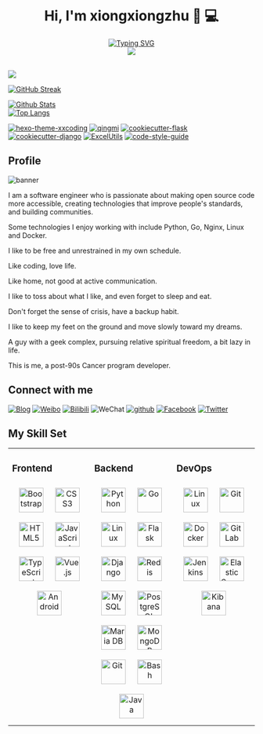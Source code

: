 <div align="center">
<h1>Hi, I'm xiongxiongzhu 👋 💻</h1>
<a href="https://git.io/typing-svg"><img src="https://readme-typing-svg.herokuapp.com?font='Marck+Script'&pause=300&color=F7601E&center=true&width=435&lines=Hi%2C+I'm+zhuxiongxian.;Welcome+to+my+github!!!" alt="Typing SVG" /></a>
</div>
<div align="center">
<img src="https://komarev.com/ghpvc/?username=xiongxianzhu&&style=for-the-badge&label=Visitors" align="center" />
</div>
<br>

![](https://activity-graph.herokuapp.com/graph?username=xiongxianzhu&theme=xcode)

[![GitHub Streak](https://streak-stats.demolab.com/?user=xiongxianzhu&theme=solarized-dark&hide_border=true&border_radius=0&locale=zh&fire=DD2727&ring=DD2BB9&date_format=[Y.]m.j)](https://git.io/streak-stats)

[![Github Stats](https://github-readme-stats.vercel.app/api?username=xiongxianzhu&show_icons=true&count_private=true&include_all_commits=true&hide_border=true&locale=cn&title_color=00E3FF&icon_color=e91e63&text_color=ff5722&bg_color=0,EC6C6C,FFD479,FFFC79,73FA79)](https://github-readme-stats.vercel.app/api?username=xiongxianzhu&show_icons=true&count_private=true&include_all_commits=true&hide_border=true&locale=cn&title_color=00E3FF&icon_color=e91e63&text_color=ff5722&bg_color=0,EC6C6C,FFD479,FFFC79,73FA79)
<br>
[![Top Langs](https://github-readme-stats.vercel.app/api/top-langs/?username=xiongxianzhu&layout=compact&hide=php&show_icons=true&count_private=true&hide_border=true&locale=cn&title_color=a00c39&icon_color=e91e63&text_color=ff5722&bg_color=0,73FA79,73FDFF,D783FF&card_width=445)](https://github-readme-stats.vercel.app/api/top-langs/?username=xiongxianzhu&layout=compact&hide=php&show_icons=true&count_private=true&hide_border=true&locale=cn&title_color=a00c39&icon_color=e91e63&text_color=ff5722&bg_color=0,73FA79,73FDFF,D783FF&card_width=445)


[![hexo-theme-xxcoding](https://github-readme-stats.vercel.app/api/pin/?username=xiongxianzhu&repo=hexo-theme-xxcoding&show_owner=true&hide_border=true&title_color=16a8ad&icon_color=e91e63&text_color=d73a49&bg_color=0,EC6C6C,FFD479,FFFC79,73FA79)](https://github.com/xiongxianzhu/hexo-theme-xxcoding)
[![qingmi](https://github-readme-stats.vercel.app/api/pin/?username=xiongxianzhu&repo=qingmi&show_owner=true&hide_border=true&title_color=16a8ad&icon_color=e91e63&text_color=d73a49&bg_color=0,73FA79,73FDFF,D783FF)](https://github.com/xiongxianzhu/qingmi)
[![cookiecutter-flask](https://github-readme-stats.vercel.app/api/pin/?username=xiongxianzhu&repo=cookiecutter-flask&show_owner=true&hide_border=true&title_color=16a8ad&icon_color=e91e63&text_color=d73a49&bg_color=0,EC6C6C,FFD479,FFFC79,73FA79)](https://github.com/xiongxianzhu/cookiecutter-flask)
[![cookiecutter-django](https://github-readme-stats.vercel.app/api/pin/?username=xiongxianzhu&repo=cookiecutter-django&show_owner=true&hide_border=true&title_color=16a8ad&icon_color=e91e63&text_color=d73a49&bg_color=0,73FA79,73FDFF,D783FF)](https://github.com/xiongxianzhu/cookiecutter-django)
[![ExcelUtils](https://github-readme-stats.vercel.app/api/pin/?username=xiongxianzhu&repo=ExcelUtils&show_owner=true&hide_border=true&title_color=16a8ad&icon_color=e91e63&text_color=d73a49&bg_color=0,EC6C6C,FFD479,FFFC79,73FA79)](https://github.com/xiongxianzhu/ExcelUtils)
[![code-style-guide](https://github-readme-stats.vercel.app/api/pin/?username=xiongxianzhu&repo=code-style-guide&show_owner=true&hide_border=true&title_color=16a8ad&icon_color=e91e63&text_color=d73a49&bg_color=0,73FA79,73FDFF,D783FF)](https://github.com/xiongxianzhu/code-style-guide)


## Profile

<img src="http://qiniu.zhuxiongxian.com/bg000001.jpg" alt="banner">

I am a software engineer who is passionate about making open source code more accessible, creating technologies that improve people's standards, and building communities.

Some technologies I enjoy working with include Python, Go, Nginx, Linux and Docker.

I like to be free and unrestrained in my own schedule.

Like coding, love life.

Like home, not good at active communication.

I like to toss about what I like, and even forget to sleep and eat.

Don't forget the sense of crisis, have a backup habit.

I like to keep my feet on the ground and move slowly toward my dreams.

A guy with a geek complex, pursuing relative spiritual freedom, a bit lazy in life.

This is me, a post-90s Cancer program developer.

## Connect with me

<p>
<a href="https://zhuxiongxian.cc" target="_blank"><img src=https://img.shields.io/badge/BLOG-XX'S%20BLOG-%23616161.svg?&style=for-the-badge&logoColor=white&labelColor=d81b60 alt="Blog" /></a>
<a href="http://weibo.com/929679459" target="_blank"><img src=https://img.shields.io/badge/Sina%20Weibo-%23E6162D.svg?&style=for-the-badge&logo=SinaWeibo&logoColor=white alt=Weibo /></a>
<a href="https://space.bilibili.com/200731874" target="_blank"><img src=https://img.shields.io/badge/Bilibili-%2300A1D6.svg?&style=for-the-badge&logo=Bilibili&logoColor=white alt=Bilibili /></a>
<img src=https://img.shields.io/badge/WeChat-xxshwz-%23616161.svg?&style=for-the-badge&logo=WeChat&logoColor=white&labelColor=07C160 alt=WeChat />
<a href="https://github.com/xiongxianzhu" target="_blank"><img src=https://img.shields.io/badge/github-%23181717.svg?&style=for-the-badge&logo=github&logoColor=white alt=github /></a>
<a href="https://www.facebook.com/xiongxian.zhu" target="_blank">
<img src=https://img.shields.io/badge/facebook-%232E87FB.svg?&style=for-the-badge&logo=facebook&logoColor=white alt=Facebook /></a>
<a href="https://twitter.com/xiongxianzhu" target="_blank">
<img src=https://img.shields.io/badge/twitter-%231DA1F2.svg?&style=for-the-badge&logo=twitter&logoColor=white alt=Twitter /></a>
</p>


## My Skill Set  
<table><tr><td valign="top" width="33%">

### Frontend  
<div align="center">  
<a href="https://getbootstrap.com/docs/3.4/javascript/" target="_blank"><img style="margin: 10px" src="https://profilinator.rishav.dev/skills-assets/bootstrap-plain.svg" alt="Bootstrap" height="50" /></a>  
<a href="https://www.w3schools.com/css/" target="_blank"><img style="margin: 10px" src="https://profilinator.rishav.dev/skills-assets/css3-original-wordmark.svg" alt="CSS3" height="50" /></a>  
<a href="https://en.wikipedia.org/wiki/HTML5" target="_blank"><img style="margin: 10px" src="https://profilinator.rishav.dev/skills-assets/html5-original-wordmark.svg" alt="HTML5" height="50" /></a>  
<a href="https://www.javascript.com/" target="_blank"><img style="margin: 10px" src="https://profilinator.rishav.dev/skills-assets/javascript-original.svg" alt="JavaScript" height="50" /></a>  
<a href="https://www.typescriptlang.org/" target="_blank"><img style="margin: 10px" src="https://profilinator.rishav.dev/skills-assets/typescript-original.svg" alt="TypeScript" height="50" /></a>  
<a href="https://vuejs.org/" target="_blank"><img style="margin: 10px" src="https://profilinator.rishav.dev/skills-assets/vuejs-original-wordmark.svg" alt="Vue.js" height="50" /></a>  
<a href="https://www.android.com/intl/en_in/" target="_blank"><img style="margin: 10px" src="https://profilinator.rishav.dev/skills-assets/android-original-wordmark.svg" alt="Android" height="50" /></a>  
</div>

</td><td valign="top" width="33%">

### Backend  
<div align="center">  
<a href="https://www.python.org/" target="_blank"><img style="margin: 10px" src="https://profilinator.rishav.dev/skills-assets/python-original.svg" alt="Python" height="50" /></a>  
<a href="https://go.dev/" target="_blank"><img style="margin: 10px" src="https://profilinator.rishav.dev/skills-assets/go-original.svg" alt="Go" height="50" /></a>  
<a href="https://www.linux.org/" target="_blank"><img style="margin: 10px" src="https://profilinator.rishav.dev/skills-assets/linux-original.svg" alt="Linux" height="50" /></a>  
<a href="https://flask.palletsprojects.com/" target="_blank"><img style="margin: 10px" src="https://profilinator.rishav.dev/skills-assets/flask.png" alt="Flask" height="50" /></a>  
<a href="https://www.djangoproject.com/" target="_blank"><img style="margin: 10px" src="https://profilinator.rishav.dev/skills-assets/django-original.svg" alt="Django" height="50" /></a>  
<a href="https://redis.io/" target="_blank"><img style="margin: 10px" src="https://profilinator.rishav.dev/skills-assets/redis-original-wordmark.svg" alt="Redis" height="50" /></a>  
<a href="https://www.mysql.com/" target="_blank"><img style="margin: 10px" src="https://profilinator.rishav.dev/skills-assets/mysql-original-wordmark.svg" alt="MySQL" height="50" /></a>  
<a href="https://www.postgresql.org/" target="_blank"><img style="margin: 10px" src="https://profilinator.rishav.dev/skills-assets/postgresql-original-wordmark.svg" alt="PostgreSQL" height="50" /></a>  
<a href="https://mariadb.org/" target="_blank"><img style="margin: 10px" src="https://profilinator.rishav.dev/skills-assets/mariadb.png" alt="Maria DB" height="50" /></a>  
<a href="https://www.mongodb.com/" target="_blank"><img style="margin: 10px" src="https://profilinator.rishav.dev/skills-assets/mongodb-original-wordmark.svg" alt="MongoDB" height="50" /></a>  
<a href="https://github.com/" target="_blank"><img style="margin: 10px" src="https://profilinator.rishav.dev/skills-assets/git-scm-icon.svg" alt="Git" height="50" /></a>  
<a href="https://www.gnu.org/software/bash/" target="_blank"><img style="margin: 10px" src="https://profilinator.rishav.dev/skills-assets/gnu_bash-icon.svg" alt="Bash" height="50" /></a>  
<a href="https://www.java.com/" target="_blank"><img style="margin: 10px" src="https://profilinator.rishav.dev/skills-assets/java-original-wordmark.svg" alt="Java" height="50" /></a>  
</div>

</td><td valign="top" width="33%">

### DevOps  
<div align="center">  
<a href="https://www.linux.org/" target="_blank"><img style="margin: 10px" src="https://profilinator.rishav.dev/skills-assets/linux-original.svg" alt="Linux" height="50" /></a>  
<a href="https://github.com/" target="_blank"><img style="margin: 10px" src="https://profilinator.rishav.dev/skills-assets/git-scm-icon.svg" alt="Git" height="50" /></a>  
<a href="https://www.docker.com/" target="_blank"><img style="margin: 10px" src="https://profilinator.rishav.dev/skills-assets/docker-original-wordmark.svg" alt="Docker" height="50" /></a>  
<a href="https://about.gitlab.com/" target="_blank"><img style="margin: 10px" src="https://profilinator.rishav.dev/skills-assets/gitlab.svg" alt="GitLab" height="50" /></a>  
<a href="https://www.jenkins.io/" target="_blank"><img style="margin: 10px" src="https://profilinator.rishav.dev/skills-assets/jenkins-icon.svg" alt="Jenkins" height="50" /></a>  
<a href="https://www.elastic.co/" target="_blank"><img style="margin: 10px" src="https://profilinator.rishav.dev/skills-assets/elasticsearch.png" alt="Elastic Search" height="50" /></a>  
<a href="https://www.elastic.co/kibana/" target="_blank"><img style="margin: 10px" src="https://profilinator.rishav.dev/skills-assets/kibana.png" alt="Kibana" height="50" /></a>  
</div>

</td></tr></table>  

<br/> 

